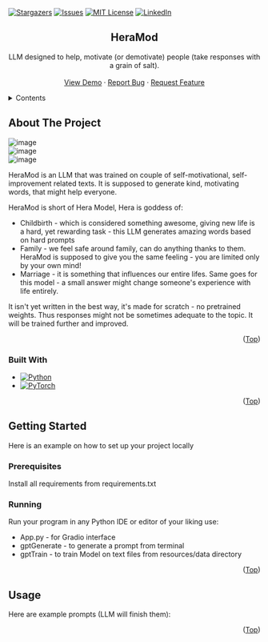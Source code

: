 <a id="readme-top"></a>

<!-- Github icons -->
[![Stargazers][stars-shield]][stars-url]
[![Issues][issues-shield]][issues-url]
[![MIT License][license-shield]][license-url]
[![LinkedIn][linkedin-shield]][linkedin-url]
<br/>

<!-- Title page -->
<div align="center">
  <h2 align="center">HeraMod</h2>

  <p align="center">
    LLM designed to help, motivate (or demotivate) people (take responses with a grain of salt).
    <br/>
    <br/>
    <a href="https://huggingface.co/spaces/BartoszB/HeraMod">View Demo</a>
    ·
    <a href="https://github.com/BudzioT/HeraMod/issues/new?labels=Bug">Report Bug</a>
    ·
    <a href="https://github.com/BudzioT/HeraMod/issues/new?labels=Feature">Request Feature</a>
  </p>
</div>

<!-- Table of contents -->
<details>
  <summary>Contents</summary>
  <ol>
    <li>
      <a href="#about-the-project">About The Project</a>
      <ul>
        <li><a href="#built-with">Built With</a></li>
      </ul>
    </li>
    <li>
      <a href="#getting-started">Getting Started</a>
      <ul>
        <li><a href="#prerequisites">Prerequisites</a></li>
        <li><a href="#installation">Installation</a></li>
      </ul>
    </li>
    <li><a href="#usage">Usage</a></li>
    <li><a href="#contributing">Contributing</a></li>
    <li><a href="#license">License</a></li>
    <li><a href="#contact">Contact</a></li>
    <li><a href="#acknowledgments">Acknowledgments</a></li>
  </ol>
</details>


<!-- About the project -->
## About The Project

![image](https://github.com/user-attachments/assets/ccca6bfd-3092-4279-803e-3fdb41979dde)
<br>
![image](https://github.com/user-attachments/assets/39a99715-0ce8-4432-b0c6-c3450b5e6e27)
<br>
![image](https://github.com/user-attachments/assets/061978d3-e6a5-46b0-9237-4bc461b7540e)

HeraMod is an LLM that was trained on couple of self-motivational, self-improvement related texts. It is supposed to generate kind, motivating words, that might help everyone.

HeraMod is short of Hera Model, Hera is goddess of:
* Childbirth - which is considered something awesome, giving new life is a hard, yet rewarding task - this LLM generates amazing words based on hard prompts
* Family - we feel safe around family, can do anything thanks to them. HeraMod is supposed to give you the same feeling - you are limited only by your own mind!
* Marriage - it is something that influences our entire lifes. Same goes for this model - a small answer might change someone's experience with life entirely.

It isn't yet written in the best way, it's made for scratch - no pretrained weights. Thus responses might not be sometimes adequate to the topic. It will be trained further and improved.

<p align="right">(<a href="#readme-top">Top</a>)</p>


### Built With

* [![Python][Python-logo]][Python-url]
* [![PyTorch][Pytorch-logo]][Pytorch-url]

<p align="right">(<a href="#readme-top">Top</a>)</p>


<!-- Getting started -->
## Getting Started

Here is an example on how to set up your project locally

### Prerequisites

Install all requirements from requirements.txt

### Running

Run your program in any Python IDE or editor of your liking use:
* App.py - for Gradio interface
* gptGenerate - to generate a prompt from terminal
* gptTrain - to train Model on text files from resources/data directory

<p align="right">(<a href="#readme-top">Top</a>)</p>



<!-- USAGE EXAMPLES -->
## Usage

Here are example prompts (LLM will finish them):

<p align="right">(<a href="#readme-top">Top</a>)</p>



[stars-shield]: https://img.shields.io/github/stars/othneildrew/Best-README-Template.svg?style=for-the-badge
[stars-url]: https://github.com/BudzioT/HeraMod/stargazers
[issues-shield]: https://img.shields.io/github/issues/othneildrew/Best-README-Template.svg?style=for-the-badge
[issues-url]: https://github.com/BudzioT/HeraMod/issues
[license-shield]: https://img.shields.io/github/license/othneildrew/Best-README-Template.svg?style=for-the-badge
[license-url]: https://github.com/BudzioT/HeraMod/blob/master/LICENSE
[linkedin-shield]: https://img.shields.io/badge/-LinkedIn-black.svg?style=for-the-badge&logo=linkedin&colorB=555
[linkedin-url]: https://linkedin.com/in/bartosz-budnik-19b4b9292
[Python-logo]: https://img.shields.io/badge/python-3670A0?style=for-the-badge&logo=python&logoColor=ffdd54
[Python-url]: https://www.python.org/
[PyTorch-logo]: https://img.shields.io/badge/PyTorch-EE4C2C?style=for-the-badge&logo=pytorch&logoColor=white
[PyTorch-url]: https://pytorch.org/
